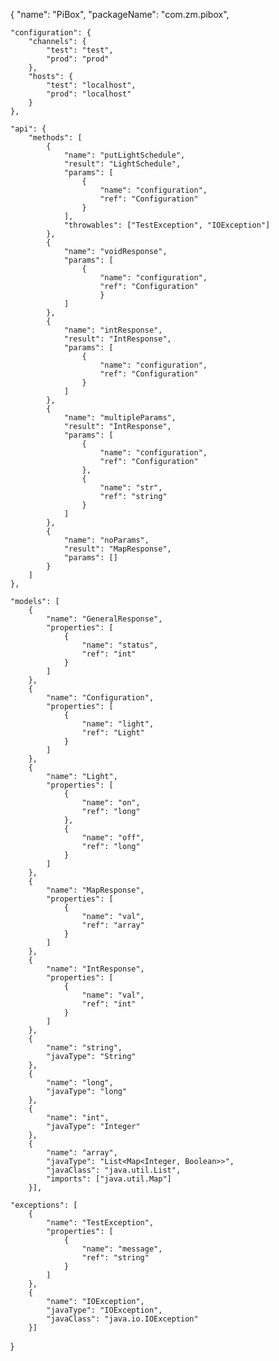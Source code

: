 {
    "name": "PiBox",
    "packageName": "com.zm.pibox",

    "configuration": {
        "channels": {
            "test": "test",
            "prod": "prod"
        },
        "hosts": {
            "test": "localhost",
            "prod": "localhost"
        }
    },

    "api": {
        "methods": [
            {
                "name": "putLightSchedule",
                "result": "LightSchedule",
                "params": [
                    {
                        "name": "configuration",
                        "ref": "Configuration"
                    }
                ],
                "throwables": ["TestException", "IOException"]
            },
            {
                "name": "voidResponse",
                "params": [
                    {
                        "name": "configuration",
                        "ref": "Configuration"
                        }
                ]
            },
            {
                "name": "intResponse",
                "result": "IntResponse",
                "params": [
                    {
                        "name": "configuration",
                        "ref": "Configuration"
                    }
                ]
            },
            {
                "name": "multipleParams",
                "result": "IntResponse",
                "params": [
                    {
                        "name": "configuration",
                        "ref": "Configuration"
                    },
                    {
                        "name": "str",
                        "ref": "string"
                    }
                ]
            },
            {
                "name": "noParams",
                "result": "MapResponse",
                "params": []
            }
        ]
    },

    "models": [
        {
            "name": "GeneralResponse",
            "properties": [
                {
                    "name": "status",
                    "ref": "int"
                }
            ]
        },
        {
            "name": "Configuration",
            "properties": [
                {
                    "name": "light",
                    "ref": "Light"
                }
            ]
        },
        {
            "name": "Light",
            "properties": [
                {
                    "name": "on",
                    "ref": "long"
                },
                {
                    "name": "off",
                    "ref": "long"
                }
            ]
        },
        {
            "name": "MapResponse",
            "properties": [
                {
                    "name": "val",
                    "ref": "array"
                }
            ]
        },
        {
            "name": "IntResponse",
            "properties": [
                {
                    "name": "val",
                    "ref": "int"
                }
            ]
        },
        {
            "name": "string",
            "javaType": "String"
        },
        {
            "name": "long",
            "javaType": "long"
        },
        {
            "name": "int",
            "javaType": "Integer"
        },
        {
            "name": "array",
            "javaType": "List<Map<Integer, Boolean>>",
            "javaClass": "java.util.List",
            "imports": ["java.util.Map"]
        }],

    "exceptions": [
        {
            "name": "TestException",
            "properties": [
                {
                    "name": "message",
                    "ref": "string"
                }
            ]
        },
        {
            "name": "IOException",
            "javaType": "IOException",
            "javaClass": "java.io.IOException"
        }]

}